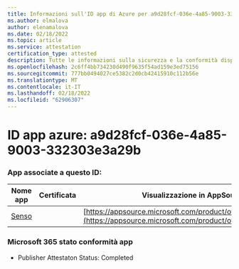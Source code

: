 ```yaml
---
title: Informazioni sull'ID app di Azure per a9d28fcf-036e-4a85-9003-332303e3a29b
ms.author: elmalova
author: elenamalova
ms.date: 02/18/2022
ms.topic: article
ms.service: attestation
certification_type: attested
description: Tutte le informazioni sulla sicurezza e la conformità disponibili per a9d28fcf-036e-4a85-9003-332303e3a29b.
ms.openlocfilehash: 2c6ff4bb734230d490f9635f54ad159e3ed75156
ms.sourcegitcommit: 777bb0494027ce5382c2d0cb42415910c112b56e
ms.translationtype: MT
ms.contentlocale: it-IT
ms.lasthandoff: 02/18/2022
ms.locfileid: "62906307"
---
```

# <a name="azure-app-id-a9d28fcf-036e-4a85-9003-332303e3a29b"></a>ID app azure: a9d28fcf-036e-4a85-9003-332303e3a29b


### <a name="apps-associated-with-this-id"></a>App associate a questo ID:
| **Nome app** | **Certificata** | **Visualizzazione in AppSource** |
|--------------|---------------|-----------------------|
| [Senso](https://docs.microsoft.com/microsoft-365-app-certification/forward/WA200002571) |  | [https://appsource.microsoft.com/product/office/WA200002571](https://appsource.microsoft.com/product/office/WA200002571) |

### <a name="microsoft-365-app-compliance-status"></a>Microsoft 365 stato conformità app
- Publisher Attestaton Status: Completed
